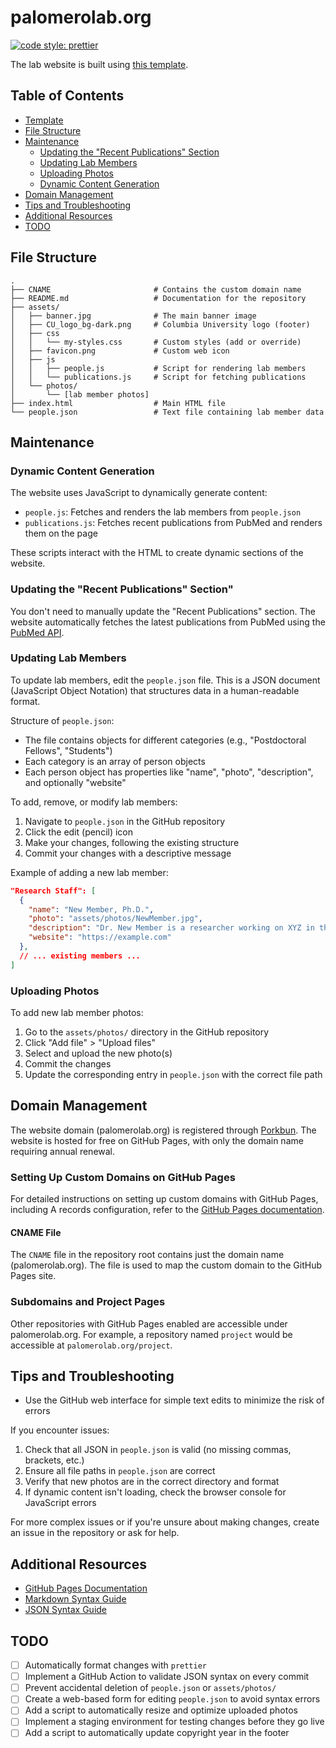 # palomerolab.org

[![code style: prettier](https://img.shields.io/badge/code_style-prettier-ff69b4.svg?style=flat-square)](https://github.com/prettier/prettier)

The lab website is built using [this template](https://github.com/StartBootstrap/startbootstrap-scrolling-nav).

## Table of Contents

- [Template](#template)
- [File Structure](#file-structure)
- [Maintenance](#maintenance)
  - [Updating the "Recent Publications" Section](#updating-the-recent-publications-section)
  - [Updating Lab Members](#updating-lab-members)
  - [Uploading Photos](#uploading-photos)
  - [Dynamic Content Generation](#dynamic-content-generation)
- [Domain Management](#domain-management)
- [Tips and Troubleshooting](#tips-and-troubleshooting)
- [Additional Resources](#additional-resources)
- [TODO](#todo)

## File Structure

```console
.
├── CNAME                       # Contains the custom domain name
├── README.md                   # Documentation for the repository
├── assets/
│   ├── banner.jpg              # The main banner image
│   ├── CU_logo_bg-dark.png     # Columbia University logo (footer)
│   ├── css
│   │   └── my-styles.css       # Custom styles (add or override)
│   ├── favicon.png             # Custom web icon
│   ├── js
│   │   ├── people.js           # Script for rendering lab members
│   │   └── publications.js     # Script for fetching publications
│   └── photos/
│       └── [lab member photos]
├── index.html                  # Main HTML file
└── people.json                 # Text file containing lab member data
```

## Maintenance

### Dynamic Content Generation

The website uses JavaScript to dynamically generate content:

- `people.js`: Fetches and renders the lab members from `people.json`
- `publications.js`: Fetches recent publications from PubMed and renders them on the page

These scripts interact with the HTML to create dynamic sections of the website.

### Updating the "Recent Publications" Section"

You don't need to manually update the "Recent Publications" section.
The website automatically fetches the latest publications from PubMed using the
[PubMed API](https://www.ncbi.nlm.nih.gov/home/develop/api/).

### Updating Lab Members

To update lab members, edit the `people.json` file. This is a JSON document
(JavaScript Object Notation) that structures data in a human-readable format.

Structure of `people.json`:

- The file contains objects for different categories (e.g., "Postdoctoral Fellows", "Students")
- Each category is an array of person objects
- Each person object has properties like "name", "photo", "description", and optionally "website"

To add, remove, or modify lab members:

1. Navigate to `people.json` in the GitHub repository
2. Click the edit (pencil) icon
3. Make your changes, following the existing structure
4. Commit your changes with a descriptive message

Example of adding a new lab member:

```json
"Research Staff": [
  {
    "name": "New Member, Ph.D.",
    "photo": "assets/photos/NewMember.jpg",
    "description": "Dr. New Member is a researcher working on XYZ in the Palomero Lab",
    "website": "https://example.com"
  },
  // ... existing members ...
]
```

### Uploading Photos

To add new lab member photos:

1. Go to the `assets/photos/` directory in the GitHub repository
2. Click "Add file" > "Upload files"
3. Select and upload the new photo(s)
4. Commit the changes
5. Update the corresponding entry in `people.json` with the correct file path

## Domain Management

The website domain (palomerolab.org) is registered through [Porkbun](https://porkbun.com/).
The website is hosted for free on GitHub Pages, with only the domain name requiring annual renewal.

### Setting Up Custom Domains on GitHub Pages

For detailed instructions on setting up custom domains with GitHub Pages,
including A records configuration, refer to the
[GitHub Pages documentation](https://docs.github.com/en/pages/configuring-a-custom-domain-for-your-github-pages-site).

#### CNAME File

The `CNAME` file in the repository root contains just the domain name
(palomerolab.org). The file is used to map the custom domain to the GitHub Pages
site.

### Subdomains and Project Pages

Other repositories with GitHub Pages enabled are accessible under palomerolab.org.
For example, a repository named `project` would be accessible at `palomerolab.org/project`.

## Tips and Troubleshooting

- Use the GitHub web interface for simple text edits to minimize the risk of errors

If you encounter issues:

1. Check that all JSON in `people.json` is valid (no missing commas, brackets, etc.)
2. Ensure all file paths in `people.json` are correct
3. Verify that new photos are in the correct directory and format
4. If dynamic content isn't loading, check the browser console for JavaScript errors

For more complex issues or if you're unsure about making changes, create an
issue in the repository or ask for help.

## Additional Resources

- [GitHub Pages Documentation](https://docs.github.com/en/pages)
- [Markdown Syntax Guide](https://www.markdownguide.org/basic-syntax/)
- [JSON Syntax Guide](https://www.json.org/json-en.html)

## TODO

- [ ] Automatically format changes with `prettier`
- [ ] Implement a GitHub Action to validate JSON syntax on every commit
- [ ] Prevent accidental deletion of `people.json` or `assets/photos/`
- [ ] Create a web-based form for editing `people.json` to avoid syntax errors
- [ ] Add a script to automatically resize and optimize uploaded photos
- [ ] Implement a staging environment for testing changes before they go live
- [ ] Add a script to automatically update copyright year in the footer
